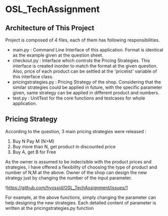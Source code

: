 # OSL_TechAssignment


## Architecture of This Project

Project is composed of 4 files, each of them has following responsibilities.

 - main.py : Command Line Interface of this application. Format is identical as the example given at the question sheet.
 - checkout.py : Interface which controls the Pricing Strategies. This interface is created inorder to match the format at the given question. Also, price of each product can be settled at the 'pricelist' variable of this interface class.
 - pricingstrategies.py : Pricing Strategy of the shop. Considering that the similar strategies could be applied in future, with the specific parameter given, same strategy can be applied in different product and numbers.
 - test.py : UnitTest for the core functions and testcases for whole application.
 
 
## Pricing Strategy 

 According to the question, 3 main pricing strategies were released :
 
 1. Buy N Pay M (N>M) 
 2. Buy more than N, get product in discounted price 
 3. Buy A, get B for Free 

 As the owner is assumed to be indecisible with the product prices and strategies, I have offered a flexibility of choosing the type of product and number of N,M at the above. Owner of the shop can design the new strategy just by changing the number of the input parameter.
 
 !https://github.com/hyossid/OSL_TechAssignment/issues/1
 
 For example, at the above functions, simply changing the parameter can help designing the new strategies. 
 Each detailed content of parameter is written at the pricingstrategies.py function
